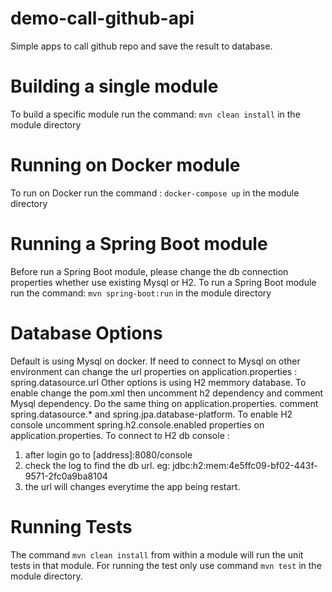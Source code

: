 # demo-call-github-api
Simple apps to call github repo and save the result to database.


Building a single module
====================
To build a specific module run the command: `mvn clean install` in the module directory

Running on Docker module
====================
To run on Docker run the command : `docker-compose up` in the module directory

Running a Spring Boot module
====================
Before run a Spring Boot module, please change the db connection properties whether use existing Mysql or H2. 
To run a Spring Boot module run the command: `mvn spring-boot:run` in the module directory 


Database Options
====================
Default is using Mysql on docker. 
If need to connect to Mysql on other environment  can change the url properties on application.properties : spring.datasource.url
Other options is using H2 memmory database. 
To enable change the pom.xml then uncomment h2 dependency and comment Mysql dependency. 
Do the same thing on application.properties. comment spring.datasource.* and spring.jpa.database-platform.
To enable H2 console uncomment spring.h2.console.enabled properties on application.properties.
To connect to H2 db console : 
1. after login go to [address]:8080/console
2. check the log to find the db url. eg: jdbc:h2:mem:4e5ffc09-bf02-443f-9571-2fc0a9ba8104
3. the url will changes everytime the app being restart.


Running Tests
=============
The command `mvn clean install` from within a module will run the unit tests in that module.
For running the test only use command `mvn test` in the module directory.
